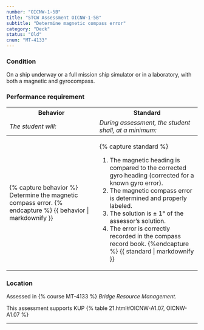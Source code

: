 ```yaml
---
number: "OICNW-1-5B"
title: "STCW Assessment OICNW-1-5B"
subtitle: "Determine magnetic compass error"
category: "Deck"
status: "Old"
cnum: "MT-4133"
---
```

### Condition

On a ship underway or a full mission ship simulator or in a laboratory, with both a magnetic and gyrocompass.

### Performance requirement 

<table width='100%' class='Guidelines'>
 <thead>
 <tr>
     <th class='thirty'>Behavior</th>
     <th class='seventy'>Standard</th>
 </tr>
 <tr>
     <td><em>The student will:</em></td>
     <td><em>During assessment, the student shall, at a minimum:</em></td>
 </tr>
 </thead>
 <tbody>
 

<tr><td>

{% capture behavior %}
Determine the magnetic compass error.
{% endcapture %}
{{ behavior | markdownify }}

</td><td>

{% capture standard %}
1. The magnetic heading is compared to the corrected gyro heading (corrected for a known gyro error).
2. The magnetic compass error is determined and properly labeled.
3. The solution is ± 1° of the assessor’s solution.
4. The error is correctly recorded in the compass record book.
{%endcapture %}
{{ standard | markdownify }}

</td></tr>



 </tbody>
 </table>

### Location

Assessed in  {% course  MT-4133 %}  *Bridge Resource Management*.

This assessment supports KUP {% table 21.html#OICNW-A1.07, OICNW-A1.07 %}

***

